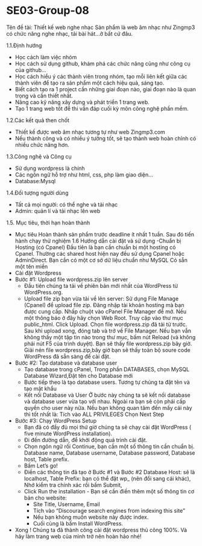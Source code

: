 # SE03-Group-08
Tên đề tài: Thiết kế web nghe nhạc 
Sản phẩm là web âm nhạc như Zingmp3 có chức năng nghe nhạc, tải bài hát...ở bất cứ đâu.

1.1.Định hướng
- Học cách làm việc nhóm
- Học cách sử dụng github, khám phá các chức năng cũng như công cụ của github...
- Học cách hiểu ý các thành viên trong nhóm, tạo mỗi liên kết giữa các thành viên để tạo ra sản phẩm một cách hiệu quả, sáng tạo.
- Biết cách tạo ra 1 project cần những giai đoạn nào, giai đoạn nào là quan trọng và cần thiết nhất.
- Nâng cao kỹ năng xây dựng và phát triển 1 trang web.
- Tạo 1 trang web tốt để thi vấn đáp cuối kỳ môn công nghệ phần mềm.


1.2.Các kết quả then chốt
- Thiết kế được web âm nhạc tương tự như web Zingmp3.com
- Nếu thành công và có nhiều ý tưởng tốt, sẽ tạo thành web hoàn chỉnh có nhiều chức năng hơn.



1.3.Công nghệ và Công cụ
- Sử dụng wordpress là chính
- Các ngôn ngữ hỗ trợ như html, css, php làm giao diện...
- Database:Mysql



1.4.Đối tượng người dùng
- Tất cả mọi người: có thể nghe và tải nhạc
- Admin: quản lí và tải nhạc lên web

1.5. Mục tiêu, thời hạn hoàn thành
- Mục tiêu Hoàn thành sản phẩm trước deadline ít nhất 1 tuần. Sau đó tiến hành chạy thử nghiệm
1.6 Hướng dẫn cài đặt và sử dụng
-Chuẩn bị Hosting (có Cpanel)
  Đầu tiên là bạn cần chuẩn bị một hosting có Cpanel.
  Thường các shared host hiện nay đều sử dụng Cpanel hoặc AdminDirect.
  Bạn cần có một cơ sở dữ liệu chuẩn như MySQL
  Có sẵn một tên miền
- Cài đặt Wordpress
- Bước #1: Upload file wordpress.zip lên server
   - Đầu tiên chúng ta tải về phiên bản mới nhất của WordPress từ WordPress.org.
   - Upload file zip bạn vừa tải về lên server:
   Sử dụng File Manage (Cpanel) để upload file zip.
   Đăng nhập tài khoản hosting mà bạn được cung cấp.
   Nhấp chuột vào cPanel File Manager để mở.
   Nếu một thông báo ở đây hãy chọn Web Root.
   Truy cập vào thư mục public_html. Click Upload.
   Chọn file wordpress.zip đã tải từ trước.
   Sau khi upload xong, đóng tab và trở về File Manager.
   Nếu bạn vẫn không thấy một tập tin nào trong thư mục, bấm nút Reload (và không phải nút F5 của trình duyệt). Bạn sẽ thấy file                wordpress.zip bây giờ.
   Giải nén file wordpress.zip,bây giờ bạn sẽ thấy toàn bộ soure code WordPress đã sẵn sàng để cài đặt.
- Bước #2: Tạo database và database user
  - Tạo database trong cPanel, Trong phần DATABASES, chọn MySQL Database Wizard,Đặt tên cho Database mới
  - Bước tiếp theo là tạo database users. Tương tự chúng ta đặt tên và tạo mật khẩu
  - Kết nối Database và User
  Ở bước này chúng ta sẽ kết nối database và database user vừa tạo với nhau.
  Ngoài ra bạn sẽ còn phải cấp quyền cho user này nữa.
  Nếu bạn không quan tâm đến mấy cái này thì tốt nhất là:
  Tích vào ALL PRIVILEGES 
  Chọn Next Step
- Bước #3: Chạy WordPress Setup
  - Bạn đã có đầy đủ mọi thứ giờ chúng ta sẽ chạy cài đặt WordPress ( five minute WordPress installation).
  - Đi đến đường dẫn, để khởi động quá trình cài đặt.
   - Chọn ngôn ngữ rồi Continue, bạn cần một số thông tin cần chuẩn bị.
     Database name,
     Database username,
     Database password,
     Database host,
     Table prefix.
    - Bấm Let’s go!
     - Điền các thông tin đã tạo ở Bước #1 và Bước #2
          Database Host: sẽ là localhost,
          Table Prefix: bạn có thể đặt wp_ (nên đổi sang cái khác),
          Nhớ kiểm tra chính xác rồi bấm Submit,
     - Click Run the installation
      - Bạn sẽ cần điền thêm một số thông tin cơ bản cho website:
        - Site Title, Username, Email
        - Tích vào “Discourage search engines from indexing this site”
        - Nếu bạn không muốn website này được index.
        - Cuối cùng là bấm Install WordPress.
- Xong ! Chúng ta đã thành công cài đặt wordpress thủ công 100%. Và hãy làm trang web của mình trở nên hoàn hảo nhé! 

